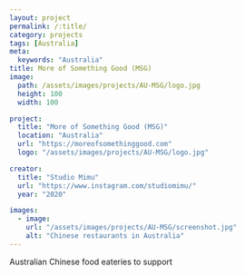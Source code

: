 ```yaml
---
layout: project
permalink: /:title/
category: projects
tags: [Australia]
meta:
  keywords: "Australia"
title: More of Something Good (MSG)
image:
  path: /assets/images/projects/AU-MSG/logo.jpg
  height: 100
  width: 100

project:
  title: "More of Something Good (MSG)"
  location: "Australia"
  url: "https://moreofsomethinggood.com"
  logo: "/assets/images/projects/AU-MSG/logo.jpg"

creator:
  title: "Studio Mimu"
  url: "https://www.instagram.com/studiomimu/"
  year: "2020"

images:
  - image:
    url: "/assets/images/projects/AU-MSG/screenshot.jpg"
    alt: "Chinese restaurants in Australia"
---
```

<p>Australian Chinese food eateries to support</p>